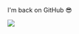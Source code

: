 I'm back on GitHub 😎

<img src="https://media1.tenor.com/images/72d248637c0014c284ccae3b59cb0e7b/tenor.gif" />
